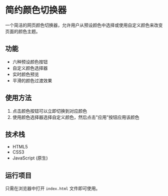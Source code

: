 # 简约颜色切换器

一个简洁的网页颜色切换器，允许用户从预设颜色中选择或使用自定义颜色来改变页面的颜色主题。

## 功能

- 六种预设颜色按钮
- 自定义颜色选择器
- 实时颜色预览
- 平滑的颜色过渡效果

## 使用方法

1. 点击颜色按钮可以立即切换到对应颜色
2. 使用颜色选择器选择自定义颜色，然后点击"应用"按钮应用该颜色

## 技术栈

- HTML5
- CSS3
- JavaScript (原生)

## 运行项目

只需在浏览器中打开 `index.html` 文件即可使用。 